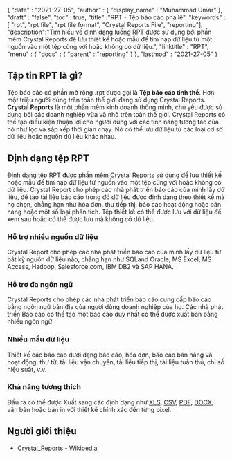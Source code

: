 {
  "date" : "2021-27-05",
  "author" : {
    "display_name" : "Muhammad Umar"
},
  "draft" : "false",
  "toc" : true,
  "title" :"RPT - Tệp báo cáo pha lê",
  "keywords" :[ "rpt", "rpt file", "rpt file format", "Crystal Reports File", "reporting"],
  "description":"Tìm hiểu về định dạng luồng RPT được sử dụng bởi phần mềm Crystal Reports để lưu thiết kế hoặc mẫu để tìm nạp dữ liệu từ một nguồn vào một tệp cùng với hoặc không có dữ liệu.",
  "linktitle" : "RPT",
  "menu" : {
    "docs" : {
      "parent" : "reporting"
}
},
  "lastmod" : "2021-27-05"
}

## Tập tin RPT là gì? ##
Tệp báo cáo có phần mở rộng .rpt được gọi là **Tệp báo cáo tinh thể**. Hơn một triệu người dùng trên toàn thế giới đang sử dụng Crystal Reports. **Crystal Reports** là một phần mềm kinh doanh thông minh, chủ yếu được sử dụng bởi các doanh nghiệp vừa và nhỏ trên toàn thế giới. Crystal Reports có thể tạo điều kiện thuận lợi cho người dùng với các tính năng tương tác của nó như lọc và sắp xếp thời gian chạy. Nó có thể lưu dữ liệu từ các loại cơ sở dữ liệu hoặc nguồn dữ liệu khác nhau.

## Định dạng tệp RPT

Định dạng tệp RPT được phần mềm Crystal Reports sử dụng để lưu thiết kế hoặc mẫu để tìm nạp dữ liệu từ nguồn vào một tệp cùng với hoặc không có dữ liệu. Crystal Report cho phép các nhà phát triển báo cáo của mình lấy dữ liệu, để tạo tài liệu báo cáo trong đó dữ liệu được định dạng theo thiết kế mà họ chọn, chẳng hạn như hóa đơn, thư tiếp thị, báo cáo hoạt động hoặc bán hàng hoặc một số loại phân tích. Tệp thiết kế có thể được lưu với dữ liệu để xem sau hoặc có thể được lưu mà không có dữ liệu.

### Hỗ trợ nhiều nguồn dữ liệu
Crystal Report cho phép các nhà phát triển báo cáo của mình lấy dữ liệu từ bất kỳ nguồn dữ liệu nào, chẳng hạn như SQLand Oracle, MS Excel, MS Access, Hadoop, Salesforce.com, IBM DB2 và SAP HANA.

### Hỗ trợ đa ngôn ngữ
Crystal Reports cho phép các nhà phát triển báo cáo cung cấp báo cáo bằng ngôn ngữ bản địa của người dùng doanh nghiệp của họ. Các nhà phát triển Báo cáo có thể tạo một báo cáo duy nhất có thể được xuất bản bằng nhiều ngôn ngữ

### Nhiều mẫu dữ liệu
Thiết kế các báo cáo dưới dạng báo cáo, hóa đơn, báo cáo bán hàng và hoạt động, thư từ, tài liệu vận chuyển, tài liệu tiếp thị, tài liệu tuân thủ, chỉ số hiệu suất, v.v.

### Khả năng tương thích
Đầu ra có thể được Xuất sang các định dạng như [XLS](/vi/spreadsheet/xlsx/), [CSV](/vi/spreadsheet/csv/), [PDF](/vi/pdf/), [DOCX](/vi/word-processing/docx/), văn bản hoặc bản in với thiết kế chính xác đến từng pixel.




## Người giới thiệu ##

- [Crystal_Reports - Wikipedia](https://vi.wikipedia.org/wiki/Crystal_Reports)

